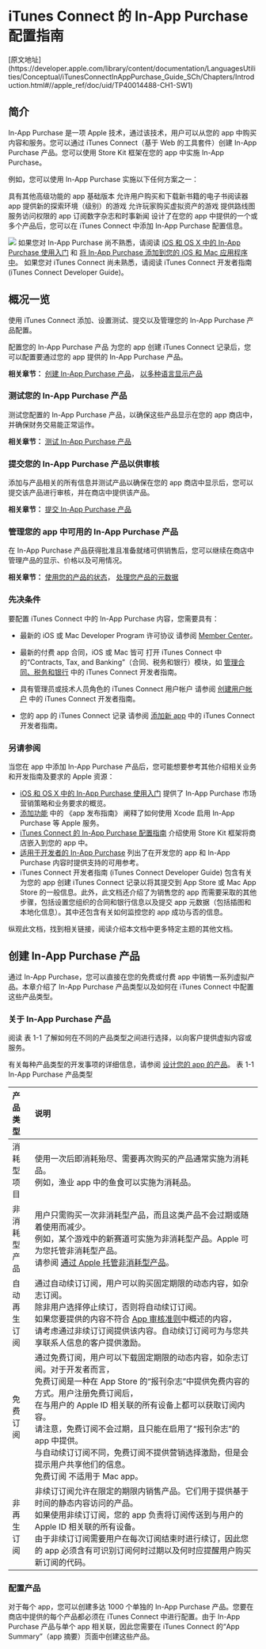 <h1>iTunes Connect 的 In-App Purchase 配置指南</h1>
[原文地址](https://developer.apple.com/library/content/documentation/LanguagesUtilities/Conceptual/iTunesConnectInAppPurchase_Guide_SCh/Chapters/Introduction.html#//apple_ref/doc/uid/TP40014488-CH1-SW1)
<h2>简介</h2>

In-App Purchase 是一项 Apple 技术，通过该技术，用户可以从您的 app 中购买内容和服务。您可以通过 iTunes Connect（基于 Web 的工具套件）创建 In-App Purchase 产品。您可以使用 Store Kit 框架在您的 app 中实施 In-App Purchase。

例如，您可以使用 In-App Purchase 实施以下任何方案之一：

具有其他高级功能的 app 基础版本
允许用户购买和下载新书籍的电子书阅读器 app
提供新的探索环境（级别）的游戏
允许玩家购买虚拟资产的游戏
提供路线图服务访问权限的 app
订阅数字杂志和时事新闻
设计了在您的 app 中提供的一个或多个产品后，您可以在 iTunes Connect 中添加 In-App Purchase 配置信息。

![](https://developer.apple.com/library/content/documentation/LanguagesUtilities/Conceptual/iTunesConnectInAppPurchase_Guide_SCh/Art/iap_flow_big_picture_2x.png)
如果您对 In-App Purchase 尚不熟悉，请阅读 [iOS 和 OS X 中的 In-App Purchase 使用入门](https://developer.apple.com/app-store/) 和 [将 In-App Purchase 添加到您的 iOS 和 Mac 应用程序中](https://developer.apple.com/library/content/technotes/tn2259/_index.html)。 如果您对 iTunes Connect 尚未熟悉，请阅读 iTunes Connect 开发者指南 (iTunes Connect Developer Guide)。

<h2>概况一览</h2>

使用 iTunes Connect 添加、设置测试、提交以及管理您的 In-App Purchase 产品配置。

配置您的 In-App Purchase 产品
为您的 app 创建 iTunes Connect 记录后，您可以配置要通过您的 app 提供的 In-App Purchase 产品。

**相关章节：** [创建 In-App Purchase 产品](https://developer.apple.com/library/content/documentation/LanguagesUtilities/Conceptual/iTunesConnectInAppPurchase_Guide_SCh/Chapters/CreatingInAppPurchaseProducts.html#//apple_ref/doc/uid/TP40014488-CH3-SW1)， [以多种语言显示产品](https://developer.apple.com/library/content/documentation/LanguagesUtilities/Conceptual/iTunesConnectInAppPurchase_Guide_SCh/Chapters/DisplayingInMoreLanguages.html#//apple_ref/doc/uid/TP40014488-CH32-SW1)
<h3>测试您的 In-App Purchase 产品</h3>
测试您配置的 In-App Purchase 产品，以确保这些产品显示在您的 app 商店中，并确保财务交易能正常运作。

**相关章节：** [测试 In-App Purchase 产品](https://developer.apple.com/library/content/documentation/LanguagesUtilities/Conceptual/iTunesConnectInAppPurchase_Guide_SCh/Chapters/TestingInAppPurchases.html#//apple_ref/doc/uid/TP40014488-CH4-SW1)
<h3>提交您的 In-App Purchase 产品以供审核</h3>
添加与产品相关的所有信息并测试产品以确保在您的 app 商店中显示后，您可以提交该产品进行审核，并在商店中提供该产品。

**相关章节：** [提交 In-App Purchase 产品](https://developer.apple.com/library/content/documentation/LanguagesUtilities/Conceptual/iTunesConnectInAppPurchase_Guide_SCh/Chapters/SubmittingInAppPurchases.html#//apple_ref/doc/uid/TP40014488-CH5-SW1)
<h3>管理您的 app 中可用的 In-App Purchase 产品</h3>
在 In-App Purchase 产品获得批准且准备就绪可供销售后，您可以继续在商店中管理产品的显示、价格以及可用情况。

**相关章节：** [使用您的产品的状态](https://developer.apple.com/library/content/documentation/LanguagesUtilities/Conceptual/iTunesConnectInAppPurchase_Guide_SCh/Chapters/WorkingWithYourProductsStatus.html#//apple_ref/doc/uid/TP40014488-CH33-SW1)， [处理您产品的元数据](https://developer.apple.com/library/content/documentation/LanguagesUtilities/Conceptual/iTunesConnectInAppPurchase_Guide_SCh/Chapters/WorkingWithYourProductsMetadata.html#//apple_ref/doc/uid/TP40014488-CH7-SW1)
<h3>先决条件</h3>

要配置 iTunes Connect 中的 In-App Purchase 内容，您需要具有：

* 最新的 iOS 或 Mac Developer Program 许可协议 
请参阅 [Member Center](https://idmsa.apple.com/IDMSWebAuth/login?appIdKey=891bd3417a7776362562d2197f89480a8547b108fd934911bcbea0110d07f757&path=%2Faccount%2F&rv=1#agreements)。

* 最新的付费 app 合同，iOS 或 Mac 皆可
打开 iTunes Connect 中的“Contracts, Tax, and Banking”（合同、税务和银行）模块，如 [管理合同、税务和银行]() 中的 iTunes Connect 开发者指南。

* 具有管理员或技术人员角色的 iTunes Connect 用户帐户
请参阅 [创建用户帐户]() 中的 iTunes Connect 开发者指南。

* 您的 app 的 iTunes Connect 记录
请参阅 [添加新 app]() 中的 iTunes Connect 开发者指南。

<h3>另请参阅</h3>

当您在 app 中添加 In-App Purchase 产品后，您可能想要参考其他介绍相关业务和开发指南及要求的 Apple 资源：

* [iOS 和 OS X 中的 In-App Purchase 使用入门]() 提供了 In-App Purchase 市场营销策略和业务要求的概览。
* [添加功能]() 中的 《app 发布指南》 阐释了如何使用 Xcode 启用 In-App Purchase 等 Apple 服务。
* [iTunes Connect 的 In-App Purchase 配置指南]() 介绍使用 Store Kit 框架将商店嵌入到您的 app 中。
* [适用于开发者的 In-App Purchase]() 列出了在开发您的 app 和 In-App Purchase 内容时提供支持的可用参考。
* iTunes Connect 开发者指南 (iTunes Connect Developer Guide) 包含有关为您的 app 创建 iTunes Connect 记录以将其提交到 App Store 或 Mac App Store 的一般信息。此外，此文档还介绍了为销售您的 app 而需要采取的其他步骤，包括设置您组织的合同和银行信息以及提交 app 元数据（包括插图和本地化信息）。其中还包含有关如何监控您的 app 成功与否的信息。

纵观此文档，找到相关链接，阅读介绍本文档中更多特定主题的其他文档。

<h2>创建 In-App Purchase 产品</h2>
通过 In-App Purchase，您可以直接在您的免费或付费 app 中销售一系列虚拟产品。本章介绍了 In-App Purchase 产品类型以及如何在 iTunes Connect 中配置这些产品类型。

<h3>关于 In-App Purchase 产品</h3>

阅读 表 1-1 了解如何在不同的产品类型之间进行选择，以向客户提供虚拟内容或服务。

有关每种产品类型的开发事项的详细信息，请参阅 [设计您的 app 的产品]()。
表 1-1 In-App Purchase 产品类型

| 产品<br>类型  | 说明            |
|:----|:-------------------------------| 
| 消耗型<br>项目       | 使用一次后即消耗殆尽、需要再次购买的产品通常实施为消耗品。<br>例如，渔业 app 中的鱼食可以实施为消耗品。     | 
| 非消耗<br>型产品    | 用户只需购买一次非消耗型产品，而且这类产品不会过期或随着使用而减少。<br>例如，某个游戏中的新赛道可实施为非消耗型产品。Apple 可为您托管非消耗型产品。<br>请参阅 [通过 Apple 托管非消耗型产品]()。       | 
| 自动再<br>生订阅| 通过自动续订订阅，用户可以购买固定期限的动态内容，如杂志订阅。<br>除非用户选择停止续订，否则将自动续订订阅。<br>如果您要提供的内容不符合 [App 审核准则]()中概述的内容，<br>请考虑通过非续订订阅提供该内容。自动续订订阅可为与您共享联系人信息的客户提供激励。      | 
| 免费订<br>阅      | 通过免费订阅，用户可以下载固定期限的动态内容，如杂志订阅。对于开发者而言，<br>免费订阅是一种在 App Store 的“报刊杂志”中提供免费内容的方式。用户注册免费订阅后，<br>在与用户的 Apple ID 相关联的所有设备上都可以获取订阅内容。<br>请注意，免费订阅不会过期，且只能在启用了“报刊杂志”的 app 中提供。<br>与自动续订订阅不同，免费订阅不提供营销选择激励，但是会提示用户共享他们的信息。<br>免费订阅 不适用于 Mac app。 |
| 非再生<br>订阅 | 非续订订阅允许在限定的期限内销售产品。它们用于提供基于时间的静态内容访问的产品。<br>如果使用非续订订阅，您的 app 负责将订阅传送到与用户的 Apple ID 相关联的所有设备。<br>由于非续订订阅需要用户在每次订阅结束时进行续订，因此您的 app 必须含有可识别订阅何时过期以及何时应提醒用户购买新订阅的代码。| 

<h3>配置产品</h3>

对于每个 app，您可以创建多达 1000 个单独的 In-App Purchase 产品。您要在商店中提供的每个产品都必须在 iTunes Connect 中进行配置。由于 In-App Purchase 产品与单个 app 相关联，因此您需要在 iTunes Connect 的“App Summary”（app 摘要）页面中创建这些产品。





